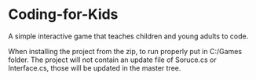 # Coding-for-Kids
A simple interactive game that teaches children and young adults to code.

When installing the project from the zip, to run properly put in C:/Games folder.
The project will not contain an update file of Soruce.cs or Interface.cs, those will be updated in the master tree.
